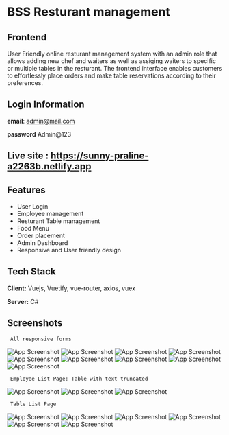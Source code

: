 
# BSS Resturant management


## Frontend
User Friendly online resturant management system with an admin role that allows adding new chef and waiters as well as assiging waiters to specific or multiple tables in the resturant. The frontend interface enables customers to effortlessly place orders and make table reservations according to their preferences. 


## Login Information
**email**: admin@mail.com

**password** Admin@123


## Live site : https://sunny-praline-a2263b.netlify.app


## Features

- User Login
- Employee management
- Resturant Table management
- Food Menu
- Order placement
- Admin Dashboard
- Responsive and User friendly design


## Tech Stack

**Client:** Vuejs, Vuetify, vue-router, axios, vuex

**Server:** C#


## Screenshots

     All responsive forms

![App Screenshot](src/assets/projectImages/add-employee.png)
![App Screenshot](src/assets/projectImages/add-employee_responsive.png)
![App Screenshot](src/assets/projectImages/add-employee_responsive_2.png)
![App Screenshot](src/assets/projectImages/add-food.png)
![App Screenshot](src/assets/projectImages/add-food_responsive.png)
![App Screenshot](src/assets/projectImages/add-newTable.png)
![App Screenshot](src/assets/projectImages/add-newTable_responsive.png)
![App Screenshot](src/assets/projectImages/login.png)
![App Screenshot](src/assets/projectImages/login_responsive.png)

     Employee List Page: Table with text truncated

![App Screenshot](src/assets/projectImages/employee-list.png)
![App Screenshot](src/assets/projectImages/employee-list_responsive.png)
![App Screenshot](src/assets/projectImages/employee-list_responsive_3.png)

     Table List Page
     
![App Screenshot](src/assets/projectImages/Table_list.png)
![App Screenshot](src/assets/projectImages/Table_list_modal.png)
![App Screenshot](src/assets/projectImages/Table_list_responsive.png)
![App Screenshot](src/assets/projectImages/Table_list_responsive_2.png)
![App Screenshot](src/assets/projectImages/Table_list_modal_responsive.png)
![App Screenshot](src/assets/projectImages/food_list.png)






